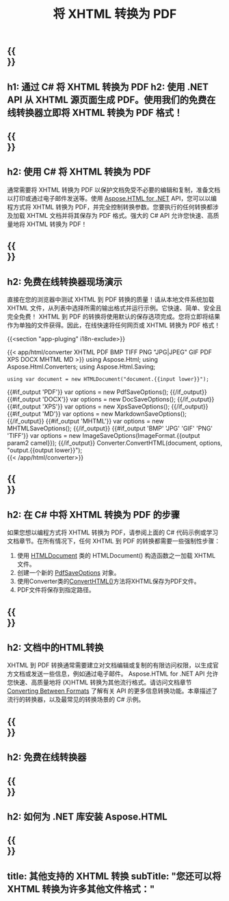 ﻿---
translation: true
template: /templates/_template-conversion-child.md
title: 将 XHTML 转换为 PDF
description: 在 C# 中将 XHTML 转换为 PDF。在 ASP.NET 或任何 .NET 应用程序中轻松使用转换器 API。免费试用在线 XHTML 到 PDF 转换器！
url: /net/conversion/xhtml-to-pdf/
family: html
platformtag: net
feature: conversion
informat: XHTML
outformat: PDF
otherformats: XPS DOCX GIF JPEG PNG TIFF BMP HTML MHTML MD
howto: howtoXhtml
---

{{<section banner>}}
---
h1: 通过 C# 将 XHTML 转换为 PDF
h2: 使用 .NET API 从 XHTML 源页面生成 PDF。使用我们的免费在线转换器立即将 XHTML 转换为 PDF 格式！
---

{{<section overview>}}
---
h2: 使用 C# 将 XHTML 转换为 PDF
---

通常需要将 XHTML 转换为 PDF 以保护文档免受不必要的编辑和复制，准备文档以打印或通过电子邮件发送等。使用 [Aspose.HTML for .NET](https://products.aspose.com/html/net/) API，您可以以编程方式将 XHTML 转换为 PDF，并完全控制转换参数。您要执行的任何转换都涉及加载 XHTML 文档并将其保存为 PDF 格式。强大的 C# API 允许您快速、高质量地将 XHTML 转换为 PDF！

{{<section demos>}}
---
h2: 免费在线转换器现场演示
---

直接在您的浏览器中测试 XHTML 到 PDF 转换的质量！请从本地文件系统加载 XHTML 文件，从列表中选择所需的输出格式并运行示例。它快速、简单、安全且完全免费！ XHTML 到 PDF 的转换将使用默认的保存选项完成。您将立即将结果作为单独的文件获得。因此，在线快速将任何网页或 XHTML 转换为 PDF 格式！

{{<section "app-pluging" i18n-exclude>}}

{{< app/html/converter XHTML PDF BMP TIFF PNG "JPG|JPEG" GIF PDF XPS DOCX MHTML MD >}}
using Aspose.Html;
using Aspose.Html.Converters;
using Aspose.Html.Saving;

    using var document = new HTMLDocument("document.{{input lower}}");
{{#if_output 'PDF'}}
    var options = new PdfSaveOptions();
{{/if_output}}
{{#if_output 'DOCX'}}
    var options = new DocSaveOptions();
{{/if_output}}
{{#if_output 'XPS'}}
    var options = new XpsSaveOptions();
{{/if_output}}
{{#if_output 'MD'}}
    var options = new MarkdownSaveOptions();
{{/if_output}}
{{#if_output 'MHTML'}}
    var options = new MHTMLSaveOptions();
{{/if_output}}
{{#if_output 'BMP' 'JPG' 'GIF' 'PNG' 'TIFF'}}
    var options = new ImageSaveOptions(ImageFormat.{{output param2 camel}});
{{/if_output}}
    Converter.ConvertHTML(document, options, "output.{{output lower}}");   
{{< /app/html/converter>}} 


{{<section steps>}}
---
h2: 在 C# 中将 XHTML 转换为 PDF 的步骤
---

如果您想以编程方式将 XHTML 转换为 PDF，请参阅上面的 C# 代码示例或学习文档章节。在所有情况下，任何 XHTML 到 PDF 的转换都需要一些强制性步骤：

1. 使用 [HTMLDocument](https://reference.aspose.com/html/net/aspose.html/htmldocument) 类的 HTMLDocument() 构造函数之一加载 XHTML 文件。
1. 创建一个新的 [PdfSaveOptions](https://reference.aspose.com/html/net/aspose.html.saving/pdfsaveoptions) 对象。
1. 使用Converter类的[ConvertHTML()](https://reference.aspose.com/html/net/aspose.html.converters/converter/converthtml/)方法将XHTML保存为PDF文件。
1. PDF文件将保存到指定路径。

{{<section documentation>}}
---
h2: 文档中的HTML转换
---

XHTML 到 PDF 转换通常需要建立对文档编辑或复制的有限访问权限，以生成官方文档或发送一些信息，例如通过电子邮件。 Aspose.HTML for .NET API 允许您快速、高质量地将 (X)HTML 转换为其他流行格式。请访问文档章节 <a href="https://docs.aspose.com/html/net/converting-between-formats/" target="_blank">Converting Between Formats</a> 了解有关 API 的更多信息转换功能。本章描述了流行的转换器，以及最常见的转换场景的 C# 示例。

{{<section online-converters>}}
---
h2: 免费在线转换器
---

{{<section get-started>}}
---
h2: 如何为 .NET 库安装 Aspose.HTML
---

{{<section other-conversions>}}
---
title: 其他支持的 XHTML 转换
subTitle: "您还可以将 XHTML 转换为许多其他文件格式："
---